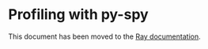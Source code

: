 # Profiling with py-spy

This document has been moved to the [Ray documentation](https://docs.ray.io/en/master/cluster/kubernetes/k8s-ecosystem/pyspy.html#kuberay-pyspy-integration).
